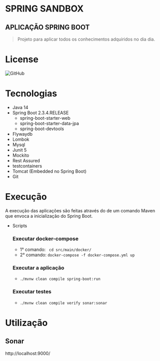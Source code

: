 # SPRING SANDBOX

## APLICAÇÃO SPRING BOOT
> Projeto para aplicar todos os conhecimentos adquiridos no dia dia.

# License
![GitHub](https://img.shields.io/github/license/wesleyosantos91/spring-sandbox?style=for-the-badgex)

# Tecnologias
- Java 14
- Spring Boot 2.3.4.RELEASE
    - spring-boot-starter-web
    - spring-boot-starter-data-jpa
    - spring-boot-devtools
- Flywaydb
- Lombok
- Mysql
- Junit 5
- Mockito
- Rest Assured
- testcontainers
- Tomcat (Embedded no Spring Boot)
- Git

# Execução

A execução das aplicações são feitas através do de um comando Maven que envoca a inicialização do Spring Boot.

- Scripts
    ### Executar docker-compose
    - 1° comando: ``` cd src/main/docker/``` 
    - 2° comando: ```docker-compose -f docker-compose.yml up``` 
    ### Executar a aplicação
    -  ```./mvnw clean compile spring-boot:run```
    ### Executar testes
    -  ```./mvnw clean compile verify sonar:sonar```
    
# Utilização

## Sonar
http://localhost:9000/


